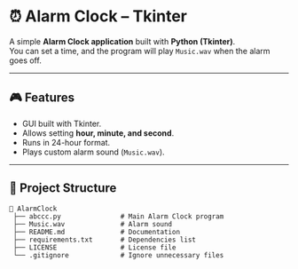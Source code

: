 # ⏰ Alarm Clock – Tkinter  

A simple **Alarm Clock application** built with **Python (Tkinter)**.  
You can set a time, and the program will play `Music.wav` when the alarm goes off.  

---

## 🎮 Features  
- GUI built with Tkinter.  
- Allows setting **hour, minute, and second**.  
- Runs in 24-hour format.  
- Plays custom alarm sound (`Music.wav`).  

---

## 📂 Project Structure  

```plaintext
📁 AlarmClock
 ├── abccc.py               # Main Alarm Clock program
 ├── Music.wav              # Alarm sound
 ├── README.md              # Documentation
 ├── requirements.txt       # Dependencies list
 ├── LICENSE                # License file
 └── .gitignore             # Ignore unnecessary files
